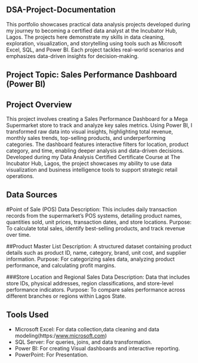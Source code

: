## DSA-Project-Documentation
This portfolio showcases practical data analysis projects developed during my journey to becoming a certified data analyst at the Incubator Hub, Lagos. 
The projects here demonstrate my skills in data cleaning, exploration, visualization, and storytelling using tools such as Microsoft Excel, SQL, and Power BI. 
Each project tackles real-world scenarios and emphasizes data-driven insights for decision-making.

## Project Topic: Sales Performance Dashboard (Power BI)
## Project Overview
This project involves creating a Sales Performance Dashboard for a Mega Supermarket store to track and analyze key sales metrics. Using Power BI, I transformed raw data into visual insights, highlighting total revenue, monthly sales trends, top-selling products, and underperforming categories. The dashboard features interactive filters for location, product category, and time, enabling deeper analysis and data-driven decisions. Developed during my Data Analysis Certified Certificate Course at The Incubator Hub, Lagos, the project showcases my ability to use data visualization and business intelligence tools to support strategic retail operations.

## Data Sources
#Point of Sale (POS) Data
Description: This includes daily transaction records from the supermarket’s POS systems, detailing product names, quantities sold, unit prices, transaction dates, and store locations.
Purpose: To calculate total sales, identify best-selling products, and track revenue over time.

##Product Master List
Description: A structured dataset containing product details such as product ID, name, category, brand, unit cost, and supplier information.
Purpose: For categorizing sales data, analyzing product performance, and calculating profit margins.

###Store Location and Regional Sales Data
Description: Data that includes store IDs, physical addresses, region classifications, and store-level performance indicators.
Purpose: To compare sales performance across different branches or regions within Lagos State.

## Tools Used
- Microsoft Excel: For data collection,data cleaning and data modeling(https:/www.microsoft.com)
- SQL Server: For queries, joins, and data transformation.
- Power BI: For creating Visual dashboards and interactive reporting.
- PowerPoint: For Presentation.



